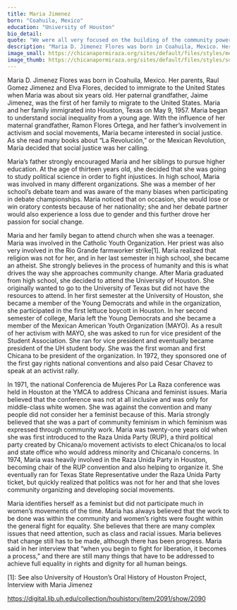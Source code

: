 ```yaml
---
title: Maria Jimenez
born: "Coahuila, Mexico"
education: "University of Houston"
bio_detail: 
quote: "We were all very focused on the building of the community power, as opposed to winning the position."
description: "Maria D. Jimenez Flores was born in Coahuila, Mexico. Her parents, Raul Gomez Jimenez and Elva Flores, decided to immigrate to the United States when Maria was about six years old. Her paternal grandfather, Jaime Jimenez, was the first of her family to migrate to the United States. Maria and her family immigrated into Houston, Texas on May 9, 1957. Maria began to understand social inequality from a young age. With the influence of her maternal grandfather, Ramon Flores Ortega, and her father’s involvement in activism and social movements, Maria became interested in social justice."
image_small: https://chicanapormiraza.org/sites/default/files/styles/medium/public/Screenshot%20%28126%29.v4.jpeg
image_thumb: https://chicanapormiraza.org/sites/default/files/styles/square_thumbnail/public/Screenshot%20%28126%29.v4.jpeg
--- 
```


Maria D. Jimenez Flores was born in Coahuila, Mexico. Her parents, Raul Gomez Jimenez and Elva Flores, decided to immigrate to the United States when Maria was about six years old. Her paternal grandfather, Jaime Jimenez, was the first of her family to migrate to the United States. Maria and her family immigrated into Houston, Texas on May 9, 1957. Maria began to understand social inequality from a young age. With the influence of her maternal grandfather, Ramon Flores Ortega, and her father’s involvement in activism and social movements, Maria became interested in social justice. As she read many books about “La Revolución,” or the Mexican Revolution, Maria decided that social justice was her calling.

Maria’s father strongly encouraged Maria and her siblings to pursue higher education. At the age of thirteen years old, she decided that she was going to study political science in order to fight injustices. In high school, Maria was involved in many different organizations. She was a member of her school’s debate team and was aware of the many biases when participating in debate championships. Maria noticed that on occasion, she would lose or win oratory contests because of her nationality; she and her debate partner would also experience a loss due to gender and this further drove her passion for social change.

Maria and her family began to attend church when she was a teenager. Maria was involved in the Catholic Youth Organization. Her priest was also very involved in the Rio Grande farmworker strike[1]. Maria realized that religion was not for her, and in her last semester in high school, she became an atheist. She strongly believes in the process of humanity and this is what drives the way she approaches community change. After Maria graduated from high school, she decided to attend the University of Houston. She originally wanted to go to the University of Texas but did not have the resources to attend. In her first semester at the University of Houston, she became a member of the Young Democrats and while in the organization, she participated in the first lettuce boycott in Houston. In her second semester of college, Maria left the Young Democrats and she became a member of the Mexican American Youth Organization (MAYO). As a result of her activism with MAYO, she was asked to run for vice president of the Student Association. She ran for vice president and eventually became president of the UH student body. She was the first woman and first Chicana to be president of the organization. In 1972, they sponsored one of the first gay rights national conventions and also paid Cesar Chavez to speak at an activist rally.

In 1971, the national Conferencia de Mujeres Por La Raza conference was held in Houston at the YMCA to address Chicana and feminist issues. Maria believed that the conference was not at all inclusive and was only for middle-class white women. She was against the convention and many people did not consider her a feminist because of this. Maria strongly believed that she was a part of community feminism in which feminism was expressed through community work. Maria was twenty-one years old when she was first introduced to the Raza Unida Party (RUP), a third political party created by Chicana/o movement activists to elect Chicana/os to local and state office who would address minority and Chicana/o concerns. In 1974, Maria was heavily involved in the Raza Unida Party in Houston, becoming chair of the RUP convention and also helping to organize it. She eventually ran for Texas State Representative under the Raza Unida Party ticket, but quickly realized that politics was not for her and that she loves community organizing and developing social movements.

Maria identifies herself as a feminist but did not participate much in women’s movements of the time. Maria has always believed that the work to be done was within the community and women’s rights were fought within the general fight for equality. She believes that there are many complex issues that need attention, such as class and racial issues. Maria believes that change still has to be made, although there has been progress. Maria said in her interview that “when you begin to fight for liberation, it becomes a process,” and there are still many things that have to be addressed to achieve full equality in rights and dignity for all human beings.

[1]: See also University of Houston’s Oral History of Houston Project, Interview with Maria Jimenez

<a href="https://digital.lib.uh.edu/collection/houhistory/item/2091/show/2090">https://digital.lib.uh.edu/collection/houhistory/item/2091/show/2090</a>


